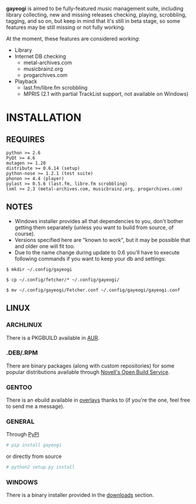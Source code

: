 **gayeogi** is aimed to be fully-featured music management suite, including library collecting, new and missing releases checking, playing, scrobbling, tagging, and so on,
but keep in mind that it's still in beta stage, so some features may be still missing or not fully working.

At the moment, these features are considered *working*:

- Library
- Internet DB checking
    - metal-archives.com
    - musicbrainz.org
    - progarchives.com
- Playback
    - last.fm/libre.fm scrobbling
    - MPRIS (2.1 with partial TrackList support, not available on Windows)

# INSTALLATION
## REQUIRES
```
python >= 2.6
PyQt >= 4.6
mutagen >= 1.20
distribute >= 0.6.14 (setup)
python-nose >= 1.2.1 (test suite)
phonon >= 4.4 (player)
pylast >= 0.5.6 (last.fm, libre.fm scrobbling)
lxml >= 2.3 (metal-archives.com, musicbrainz.org, progarchives.com)
```

## NOTES
- Windows installer provides all that dependencies to you, don't bother getting them separately (unless you want to build from source, of course).
- Versions specified here are "known to work", but it may be possible that and older one will fit too.
- Due to the name change during update to 0.6 you'll have to execute following commands if you want to keep your db and settings:
```
$ mkdir ~/.config/gayeogi

$ cp ~/.config/fetcher/* ~/.config/gayeogi/

$ mv ~/.config/gayeogi/Fetcher.conf ~/.config/gayeogi/gayeogi.conf
```

## LINUX
### ARCHLINUX

There is a PKGBUILD available in [AUR][aur].

[aur]: https://aur.archlinux.org/packages.php?ID=50500

### .DEB/.RPM

There are binary packages (along with custom repositories) for some popular distributions available through [Novell's Open Build Service][novell].

[novell]: https://build.opensuse.org/package/show?package=gayeogi&project=home%3AKenjiTakahashi

### GENTOO

There is an ebuild available in [overlays][overlays] thanks to <someone> (if you're the one, feel free to send me a message).

[overlays]: http://gpo.zugaina.org/media-sound/gayeogi

### GENERAL

Through [PyPI][pypi]
```sh
# pip install gayeogi
```
or directly from source
```sh
# python2 setup.py install
```

[pypi]: http://pypi.python.org/pypi/gayeogi/

### WINDOWS
There is a binary installer provided in the [downloads][downloads] section.

[downloads]: https://github.com/KenjiTakahashi/gayeogi/downloads
